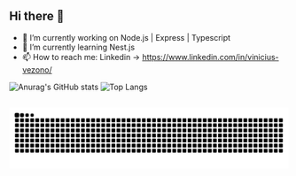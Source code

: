 ## Hi there 👋

<!--
**ViniciusVezono/ViniciusVezono** is a ✨ _special_ ✨ repository because its `README.md` (this file) appears on your GitHub profile.

Here are some ideas to get you started:
-->

- 🔭 I’m currently working on Node.js | Express | Typescript
- 🌱 I’m currently learning Nest.js
- 📫 How to reach me: Linkedin -> https://www.linkedin.com/in/vinicius-vezono/

![Anurag's GitHub stats](https://github-readme-stats.vercel.app/api?username=ViniciusVezono&show_icons=true&theme=radical)
![Top Langs](https://github-readme-stats.vercel.app/api/top-langs/?username=ViniciusVezono&hide=css,blade,html&layout=pie&&theme=radical)

##
 ![Snake animation](https://github.com/ViniciusVezono/ViniciusVezono/blob/output/github-contribution-grid-snake.svg)


